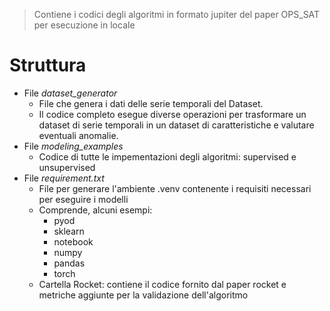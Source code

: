 > Contiene i codici degli algoritmi in formato jupiter del paper OPS_SAT per esecuzione in locale
# Struttura
- File _dataset_generator_
  - File che genera i dati delle serie temporali del Dataset.
  - Il codice completo esegue diverse operazioni per trasformare un dataset di serie temporali in un dataset di caratteristiche e valutare eventuali anomalie.
- File _modeling_examples_
  - Codice di tutte le impementazioni degli algoritmi: supervised e unsupervised
- File _requirement.txt_
  - File per generare l'ambiente .venv contenente i requisiti necessari per eseguire i modelli
  - Comprende, alcuni esempi:
    - pyod
    - sklearn
    - notebook
    - numpy
    - pandas
    - torch
  - Cartella Rocket: contiene il codice fornito dal paper rocket e metriche aggiunte per la validazione dell'algoritmo
